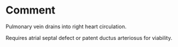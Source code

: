 # Comment

Pulmonary vein drains into right heart circulation.

Requires atrial septal defect or patent ductus arteriosus for viability.
